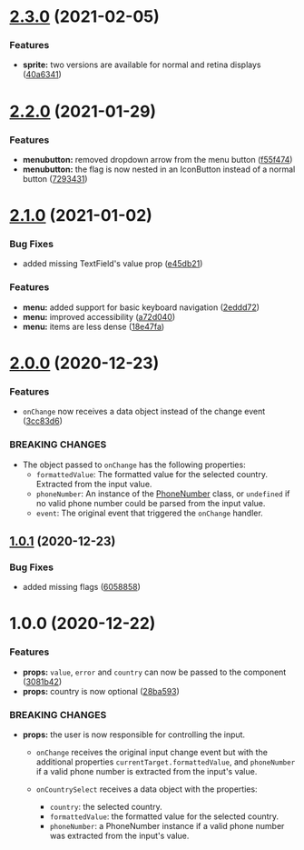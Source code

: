# [2.3.0](https://github.com/soufyakoub/mui-phone-textfield/compare/v2.2.0...v2.3.0) (2021-02-05)


### Features

* **sprite:** two versions are available for normal and retina displays ([40a6341](https://github.com/soufyakoub/mui-phone-textfield/commit/40a6341fd195fb1bdc37ca2bbd626336d8387507))

# [2.2.0](https://github.com/soufyakoub/mui-phone-textfield/compare/v2.1.0...v2.2.0) (2021-01-29)


### Features

* **menubutton:** removed dropdown arrow from the menu button ([f55f474](https://github.com/soufyakoub/mui-phone-textfield/commit/f55f47462e31e4bd771c48f22b0ed162c2b430dc))
* **menubutton:** the flag is now nested in an IconButton instead of a normal button ([7293431](https://github.com/soufyakoub/mui-phone-textfield/commit/72934311e0a392a01c7279a014fb48f910ffa345))

# [2.1.0](https://github.com/soufyakoub/mui-phone-textfield/compare/v2.0.0...v2.1.0) (2021-01-02)


### Bug Fixes

* added missing TextField's value prop ([e45db21](https://github.com/soufyakoub/mui-phone-textfield/commit/e45db2173860cd1d756d9f9dd9629ae13014606e))


### Features

* **menu:** added support for basic keyboard navigation ([2eddd72](https://github.com/soufyakoub/mui-phone-textfield/commit/2eddd72d39ad20aa5802bce43a7e58da8b685f4d))
* **menu:** improved accessibility ([a72d040](https://github.com/soufyakoub/mui-phone-textfield/commit/a72d0402995d6f3d32b54fe2eab0f7ccdcc3a977))
* **menu:** items are less dense ([18e47fa](https://github.com/soufyakoub/mui-phone-textfield/commit/18e47fac6e7fe2f1486f9a3d901a8d27ee91ec80))

# [2.0.0](https://github.com/soufyakoub/mui-phone-textfield/compare/v1.0.1...v2.0.0) (2020-12-23)


### Features

* `onChange` now receives a data object instead of the change event ([3cc83d6](https://github.com/soufyakoub/mui-phone-textfield/commit/3cc83d6221fcf176023060b604453fec829069ca))


### BREAKING CHANGES

* The object passed to `onChange` has the following
properties:
  - `formattedValue`: The formatted value for the selected country. Extracted from the input value.
  - `phoneNumber`: An instance of the
[PhoneNumber](https://github.com/catamphetamine/libphonenumber-js/blob/master/README.md#phonenumber)
class, or `undefined` if no valid phone number could be parsed from the input value.
  - `event`: The original event that triggered the `onChange` handler.

## [1.0.1](https://github.com/soufyakoub/mui-phone-textfield/compare/v1.0.0...v1.0.1) (2020-12-23)


### Bug Fixes

* added missing flags ([6058858](https://github.com/soufyakoub/mui-phone-textfield/commit/605885868b298a8ccc6c1a16224b1ec17f8cdc30))

# 1.0.0 (2020-12-22)


### Features

* **props:** `value`, `error` and `country` can now be passed to the component ([3081b42](https://github.com/soufyakoub/mui-phone-textfield/commit/3081b425dd7cb8d8f0fb1710196c68a699eb09a7))
* **props:** country is now optional ([28ba593](https://github.com/soufyakoub/mui-phone-textfield/commit/28ba593b281e887195a066903fe30df3abbea4b1))


### BREAKING CHANGES

* **props:** the user is now responsible for controlling the input.

  - `onChange` receives the original input change event but with the additional properties
`currentTarget.formattedValue`, and `phoneNumber` if a valid phone number
is extracted from the input's value.

  - `onCountrySelect` receives a data object with the properties:
    - `country`: the selected country.
    - `formattedValue`: the formatted value for the selected country.
    - `phoneNumber`: a PhoneNumber instance if a valid phone number was
extracted from the input's value.
